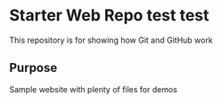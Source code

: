 # Starter Web Repo test test

This repository is for showing how Git and GitHub work

## Purpose

Sample website with plenty of files for demos
